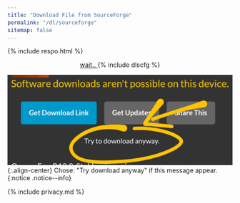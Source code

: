 ```yaml
---
title: "Download File from SourceForge"
permalink: "/dl/sourceforge"
sitemap: false
---
```

{% include respo.html %}
<div style="display: block; text-align: center;">

<a href="/" id="download" class="btn btn--primary">
wait..
</a>
{% include dlscfg %}
</div>

![warning sourceforge](/assets/image/Screenshot_20191022-120633.jpg){:.align-center}
Chose: "Try download anyway" if this message appear.
{:notice .notice--info}

{% include privacy.md %}
